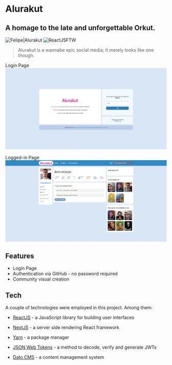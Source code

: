 # Alurakut
## A homage to the late and unforgettable Orkut.

![Felipe|Alurakut](https://img.shields.io/badge/FelipeMDantas-Alurakut-blue)
![ReactJSFTW](https://img.shields.io/badge/POWERED%20BY:%20ReactJS-blue)

>Alurakut is a wannabe epic social media; it merely looks like one though.

Login Page
<img src = "images/login_page.png" width="1200">

Logged-in Page
<img src = "images/logged_in_page.png" width="1200">

## Features

- Login Page
- Authentication via GitHub - no password required
- Community visual creation


## Tech

A couple of technologies were employed in this project. Among them:

- [ReactJS] - a JavaScript library for building user interfaces
- [NextJS] - a server side rendering React framework
- [Yarn] - a package manager
- [JSON Web Tokens] - a method to decode, verify and generate JWTs
- [Dato CMS] - a content management system

    [ReactJS]: https://reactjs.org/
    [NextJS]: https://nextjs.org/
    [Yarn]: https://yarnpkg.com/
    [JSON Web Tokens]: https://jwt.io/
    [Dato CMS]: https://www.datocms.com/
